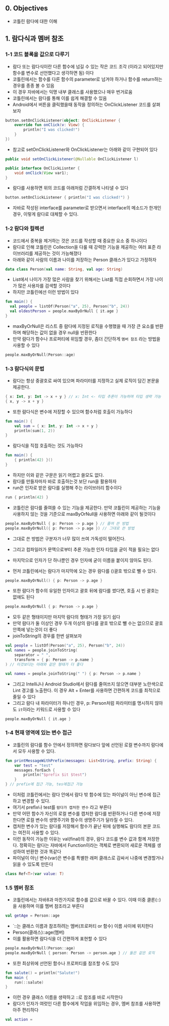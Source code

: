 ## 0. Objectives
- 코틀린 람다에 대한 이해

## 1. 람다식과 멤버 참조

### 1-1 코드 블록을 값으로 다루기

- 람다 또는 람다식이란 다른 함수에 넘길 수 있는 작은 코드 조각 (이라고 되어있지만 함수를 변수로 선언했다고 생각하면 됨) 이다
- 코틀린에서는 함수를 다른 함수의 parameter로 넘겨야 하거나 함수를 return하는 경우를 종종 볼 수 있음
- 이 경우 자바에서는 익명 내부 클래스를 사용했으나 매우 번거로움
- 코틀린에서는 람다를 통해 이를 쉽게 해결할 수 있음
- Android에서 버튼을 클릭했을때 동작을 정의하는 OnClickListener 코드를 살펴보자
```.kt
button.setOnClickListener(object: OnClickListener {
    override fun onClick(v: View) {
        println("I was clicked!")
    }
})
```
- 참고로 setOnClickListener와 OnClickListener는 아래와 같이 구현되어 있다

```.java
public void setOnClickListener(@Nullable OnClickListener l)
```

```.java
public interface OnClickLisnter {
    void onClick(View var1);
}
```
- 람다를 사용하면 위의 코드를 아래처럼 간결하게 나타낼 수 있다
```.kt
button.setOnClickListener { println("I was clicked!") }
```

- 자바로 작성된 interface를 parameter로 받으면서 interface의 메소드가 한개인 경우, 이렇게 람다로 대체할 수 있다.

### 1-2 람다와 컬렉션

- 코드에서 중복을 제거하는 것은 코드를 작성할 때 중요한 요소 중 하나이다
- 람다로 인해 코틀린은 Collection을 다룰 때 강력한 기능을 제공하는 여러 표준 라이브러리를 제공하는 것이 가능해졌다
- 아래와 같이 사람의 이름과 나이를 저장하는 Person 클래스가 있다고 가정하자
```.kt
data class Person(val name: String, val age: String)
```
- List<Person>에서 나이가 가장 많은 사람을 찾기 위해서는 List를 직접 순회하면서 가장 나이가 많은 사용자를 검색할 것이다
- 하지만 코틀린에선 이런 방법이 있다
```.kt
fun main() {
  val people = listOf(Person("a", 25), Person("b", 24))
  val oldestPerson = people.maxByOrNull { it.age }
}
```
- maxByOrNull은 리스트 중 람다에 지정된 로직을 수행했을 때 가장 큰 요소를 반환하며 해당하는 값이 없을 경우 null을 반환한다
- 만약 람다가 함수나 프로퍼티에 위임할 경우, 좀더 간단하게 `멤버 참조` 라는 방법을 사용할 수 있다
```.kt
people.maxByOrNull(Person::age)
```

### 1-3 람다식의 문법
- 람다는 항상 중괄호로 싸여 있으며 파라미터를 지정하고 실제 로직이 담긴 본문을 제공한다.
```.kt
{ x: Int, y: Int -> x + y } // x: Int <- 타입 추론이 가능하며 타입 생략 가능
{ x, y -> x + y }
```
- 또한 람다식은 변수에 저장할 수 있으며 함수처럼 호출이 가능하다
```.kt
fun main() {
    val sum = { x: Int, y: Int -> x + y }
    println(sum(1, 2))
}
```
- 람다식을 직접 호출하는 것도 가능하다
```.kt
fun main() {
    { println(42) }()
}
```
- 하지만 이와 같은 구문은 읽기 어렵고 쓸모도 없다.
- 람다를 만들자마자 바로 호출하는것 보단 run을 활용하자
- run은 인자로 받은 람다를 실행해 주는 라이브러리 함수이다
```.kt
run { println(42) }
```

- 코틀린은 람다를 줄여쓸 수 있는 기능을 제공한다. 만약 코틀린이 제공하는 기능을 사용하지 않는 것을 기준으로 maxByOrNull을 사용하면 아래와 같이 될것이다
```.kt
people.maxByOrNull { p: Person -> p.age } // 줄여 쓴 방법
people.maxByOrNull({ p: Person -> p.age }) // 그대로 쓴 방법
```
- 그대로 쓴 방법은 구분자가 너무 많이 쓰여 가독성이 떨어진다.
- 그리고 컴파일러가 문맥으로부터 추론 가능한 인자 타입을 굳이 적을 필요는 없다
- 마지막으로 인자가 단 하나뿐인 경우 인자에 굳이 이름을 붙이지 않아도 된다.

- 먼저 코틀린에서는 람다가 마지막에 오는 경우 람다를 ()괄호 밖으로 뺄 수 있다.
```.kt
people.maxByOrNull() { p: Person -> p.age } 
```
- 또한 람다가 함수의 유일한 인자이고 괄호 뒤에 람다를 썼다면, 호출 시 빈 괄호는 없애도 된다
```.kt
people.maxByOrNull { p: Person -> p.age }
```
- 모두 같은 형태이지만 마지막 람다의 형태가 가장 읽기 쉽다
- 만약 람다가 둘 이상인 경우 두개 이상의 람다를 괄호 밖으로 뺄 수는 없으므로 괄호 안쪽에 넣는것이 더 좋다
- joinToString의 경우를 한번 살펴보자
```.kt
val people = listOf(Person("a", 25), Person("b", 24))
val names = people.joinToString(
    separator = " ",
    transform = { p: Person -> p.name }
) // 이것보다는 아래와 같은 형태가 더 좋다

val names = people.joinToString(" ") { p: Person -> p.name } 
```
- 그리고 IntelliJ나 Android Studio에서 람다를 줄여쓰지 않으면 대부분 노란색으로 Lint 경고를 노출한다. 이 경우 Alt + Enter를 사용하면 간편하게 코드를 최적으로 줄일 수 있다
- 그리고 람다 내 파라미터가 하나인 경우, p: Person처럼 파라미터를 명시하지  않아도 `it`이라는 키워드로 사용할 수 있다
```.kt
people.maxByOrNull { it.age } 
```

### 1-4 현재 영역에 있는 변수 접근
- 코틀린의 람다를 함수 안에서 정의하면 람다보다 앞에 선언된 로컬 변수까지 람다에서 모두 사용할 수 있다.
```.kt
fun printMessageWithPrefix(messages: List<String, prefix: String) {
    var test = "test"
    messages.forEach {
        println("$prefix $it $test")
    }
} // prefix에 접근 가능, tes에접근 가능
```
- 이처럼 코틀린에서는 람다 안에서 람다 밖 함수에 있는 파이널이 아닌 변수에 접근하고 변경할 수 있다.
- 여기서 prefix나 test를 `람다가 캡처한 변수` 라고 부른다
- 만약 어떤 함수가 자신의 로컬 변수를 캡처한 람다를 반환하거나 다른 변수에 저장한다면 로컬 변수의 생명주기와 함수의 생명주기가 달라질 수 있다.
- 캡처한 변수가 있는 람다를 저장해서 함수가 끝난 뒤에 실행해도 람다의 본문 코드는 여전히 사용할 수 있다.
- 이런 동작이 가능한 이유는 val(final)의 경우, 람다 코드를 변수 값과 함께 저장한다. 정확히는 람다는 자바에서 Function이라는 객체로 변환되어 새로운 객체를 생성하여 반환한 것과 똑같다
- 파이널이 아닌 변수(var)은 변수를 특별한 래퍼 클래스로 감싸서 나중에 변경할거나 읽을 수 있도록 만든다
```.kt
class Ref<T>(var value: T)
```

### 1.5 멤버 참조
- 코틀린에서는 자바8과 마찬가지로 함수를 값으로 바꿀 수 있다. 이때 이중 클론(::)을 사용하며 이를 멤버 참조라고 부른다
```.kt
val getAge = Person::age
```
- `::는 클래스 이름과 참조하려는 멤버(프로퍼티 or 함수) 이름 사이에 위치한다
- Person(클래스)::age(멤버)
- 이를 활용하면 람다식을 더 간편하게 표현할 수 있다
```.kt
people.maxByOrNull(Person::age)
people.maxByOrNull { person: Person -> person.age } // 둘은 같은 로직
```
- 또한 최상위에 선언된 함수나 프로퍼티를 참조할 수도 있다
```.kt
fun salute() = println("Salute!")
fun main {
    run(::salute)
}
```
- 이런 경우 클래스 이름을 생략하고 ::로 참조를 바로 시작한다
- 람다가 인자가 여럿인 다른 함수에게 작업을 위임하는 경우, 멤버 참조를 사용하면 아주 편리하다
```.kt
val action = 
```














































































